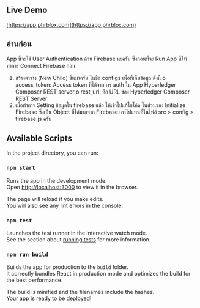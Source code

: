 ## Live Demo

[https://app.phrblox.com](https://app.phrblox.com)

## อ่านก่อน 

App นี้จะใช้ User Authentication ด้วย Firebase นะครับ ซึ่งก่อนที่จะ Run App นี้ให้ทำการ Connect Firebase ก่อน
1.	สร้างตาราง (New Child) ขึ้นมาครับ ในชื่อ configs เพื่อที่เก็บข้อมูล ดังนี้ 
o	access_token: Access token ที่ได้จากการ auth ใน App Hyperledger Composer REST server
o	rest_url: คือ URL ของ Hyperledger Composer REST Server 
2.	เมื่อทำการ Setting ข้อมูลใน firebase แล้ว ให้เข้าไปแก้ไขโค้ด ในส่วนของ  Initialize Firebase ซึ่งเป็น Object ที่ได้มากจาก Firebase เอาไปแทนที่ในไฟล์ src > config > firebase.js  ครับ 


## Available Scripts

In the project directory, you can run:

### `npm start`

Runs the app in the development mode.<br>
Open [http://localhost:3000](http://localhost:3000) to view it in the browser.

The page will reload if you make edits.<br>
You will also see any lint errors in the console.

### `npm test`

Launches the test runner in the interactive watch mode.<br>
See the section about [running tests](#running-tests) for more information.

### `npm run build`

Builds the app for production to the `build` folder.<br>
It correctly bundles React in production mode and optimizes the build for the best performance.

The build is minified and the filenames include the hashes.<br>
Your app is ready to be deployed!